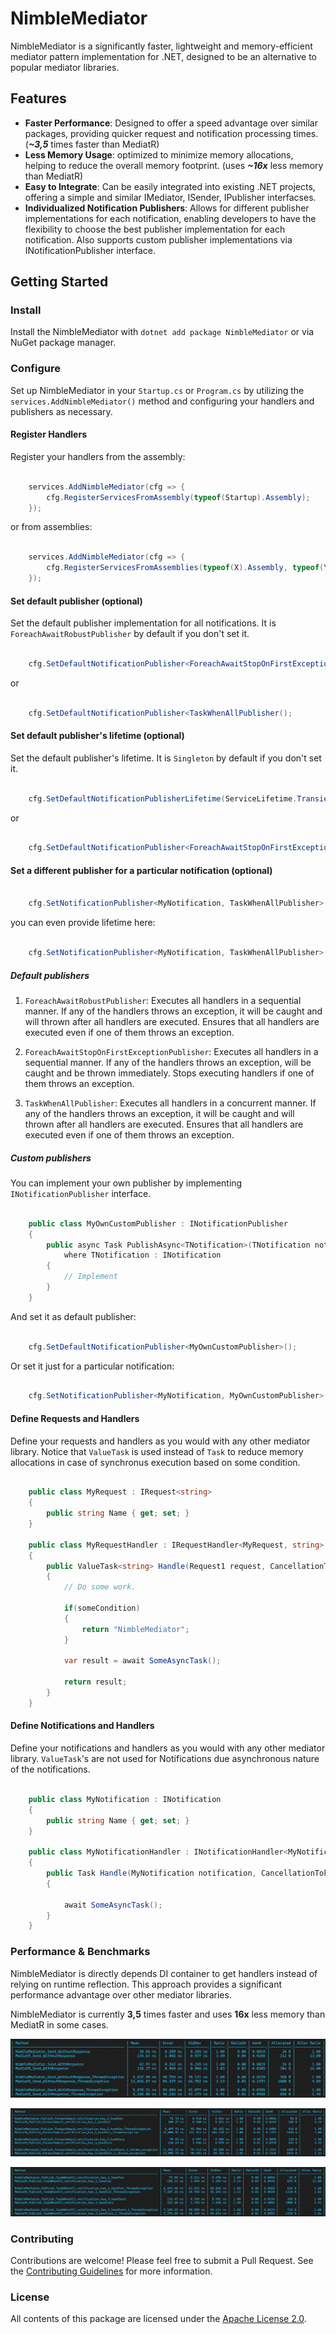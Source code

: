# NimbleMediator

NimbleMediator is a significantly faster, lightweight and memory-efficient mediator pattern implementation for .NET, designed to be an alternative to popular mediator libraries.

## Features

- **Faster Performance**: Designed to offer a speed advantage over similar packages, providing quicker request and notification processing times. (***~3,5*** times faster than MediatR)
- **Less Memory Usage**: optimized to minimize memory allocations, helping to reduce the overall memory footprint. (uses ***~16x*** less memory than MediatR)
- **Easy to Integrate**:  Can be easily integrated into existing .NET projects, offering a simple and similar IMediator, ISender, IPublisher interfacses.
- **Individualized Notification Publishers**:  Allows for different publisher implementations for each notification, enabling developers to have the flexibility to choose the best publisher implementation for each notification. Also supports custom publisher implementations via INotificationPublisher interface.

## Getting Started

### Install
Install the NimbleMediator with ```dotnet add package NimbleMediator``` or via NuGet package manager.

### Configure
Set up NimbleMediator in your ``Startup.cs`` or ``Program.cs`` by utilizing the ``services.AddNimbleMediator()`` method and configuring your handlers and publishers as necessary.

#### Register Handlers
Register your handlers from the assembly:
    
```csharp

    services.AddNimbleMediator(cfg => {
        cfg.RegisterServicesFromAssembly(typeof(Startup).Assembly);
    });

```

or from assemblies:
    
```csharp
    
    services.AddNimbleMediator(cfg => {
        cfg.RegisterServicesFromAssemblies(typeof(X).Assembly, typeof(Y).Assembly, typeof(Z).Assembly);
    });

```

#### Set default publisher (optional)
Set the default publisher implementation for all notifications.
It is ``ForeachAwaitRobustPublisher`` by default if you don't set it.

```csharp

    cfg.SetDefaultNotificationPublisher<ForeachAwaitStopOnFirstExceptionPublisher();

```

or 

```csharp

    cfg.SetDefaultNotificationPublisher<TaskWhenAllPublisher();

```

#### Set default publisher's lifetime (optional)
Set the default publisher's lifetime. It is ``Singleton`` by default if you don't set it.

```csharp

    cfg.SetDefaultNotificationPublisherLifetime(ServiceLifetime.Transient);

```

or 

```csharp

    cfg.SetDefaultNotificationPublisher<ForeachAwaitStopOnFirstExceptionPublisher(ServiceLifetime.Transient);

```

#### Set a different publisher for a particular notification (optional)

```csharp

    cfg.SetNotificationPublisher<MyNotification, TaskWhenAllPublisher>();

```

you can even provide lifetime here:

```csharp

    cfg.SetNotificationPublisher<MyNotification, TaskWhenAllPublisher>(ServiceLifetime.Singleton);

```

##### Default publishers
1. ``ForeachAwaitRobustPublisher``: Executes all handlers in a sequential manner. If any of the handlers throws an exception, it will be caught and will thrown after all handlers are executed. Ensures that all handlers are executed even if one of them throws an exception.

2. ``ForeachAwaitStopOnFirstExceptionPublisher``: Executes all handlers in a sequential manner. If any of the handlers throws an exception, will be caught and be thrown immediately. Stops executing handlers if one of them throws an exception.

3. ``TaskWhenAllPublisher``: Executes all handlers in a concurrent manner. If any of the handlers throws an exception, it will be caught and will thrown after all handlers are executed. Ensures that all handlers are executed even if one of them throws an exception.

##### Custom publishers
You can implement your own publisher by implementing ``INotificationPublisher`` interface.

```csharp

    public class MyOwnCustomPublisher : INotificationPublisher
    {
        public async Task PublishAsync<TNotification>(TNotification notification, IEnumerable<INotificationHandler<TNotification>> handlers, CancellationToken cancellationToken) 
            where TNotification : INotification
        {
            // Implement
        }
    }

```

And set it as default publisher:

```csharp

    cfg.SetDefaultNotificationPublisher<MyOwnCustomPublisher>();

```

Or set it just for a particular notification:

```csharp

    cfg.SetNotificationPublisher<MyNotification, MyOwnCustomPublisher>();

```

#### Define Requests and Handlers
Define your requests and handlers as you would with any other mediator library.
Notice that ``ValueTask`` is used instead of ``Task`` to reduce memory allocations in case of synchronus execution based on some condition.


```csharp

    public class MyRequest : IRequest<string> 
    { 
        public string Name { get; set; }
    }

    public class MyRequestHandler : IRequestHandler<MyRequest, string>
    {
        public ValueTask<string> Handle(Request1 request, CancellationToken cancellationToken)
        {
            // Do some work.

            if(someCondition)
            {
                return "NimbleMediator";
            }

            var result = await SomeAsyncTask();

            return result;
        }
    }

```

#### Define Notifications and Handlers
Define your notifications and handlers as you would with any other mediator library.
``ValueTask``'s are not used for Notifications due asynchronous nature of the notifications.

```csharp

    public class MyNotification : INotification 
    { 
        public string Name { get; set; }
    }

    public class MyNotificationHandler : INotificationHandler<MyNotification>
    {
        public Task Handle(MyNotification notification, CancellationToken cancellationToken)
        {

            await SomeAsyncTask();
        }
    }

```

### Performance & Benchmarks

NimbleMediator is directly depends DI container to get handlers instead of relying on runtime reflection. This approach provides a significant performance advantage over other mediator libraries.

NimbleMediator is currently **3,5** times faster and uses **16x** less memory than MediatR in some cases.

![send_benchmark](benchmarks/send_benchmark.png)

![publish_foreachawait_benchmark](benchmarks/publish_foreachawait_benchmark.png)

![publish_taskwhenall_benchmark](benchmarks/publish_taskwhenall_benchmark.png)


### Contributing

Contributions are welcome! Please feel free to submit a Pull Request. See the [Contributing Guidelines](CONTRIBUTING.md) for more information.

### License
All contents of this package are licensed under the [Apache License 2.0](LICENSE).
